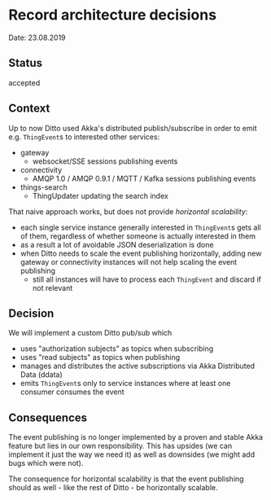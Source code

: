 # Record architecture decisions

Date: 23.08.2019

## Status

accepted

## Context

Up to now Ditto used Akka's distributed publish/subscribe in order to emit e.g. `ThingEvent`s to interested other services:

* gateway
    * websocket/SSE sessions publishing events
* connectivity
    * AMQP 1.0 / AMQP 0.9.1 / MQTT / Kafka sessions publishing events
* things-search
    * ThingUpdater updating the search index

That naive approach works, but does not provide *horizontal scalability*:

* each single service instance generally interested in `ThingEvent`s gets all of them, regardless of whether someone is actually interested in them
* as a result a lot of avoidable JSON deserialization is done
* when Ditto needs to scale the event publishing horizontally, adding new gateway or connectivity instances will not help scaling the event publishing
    * still all instances will have to process each `ThingEvent` and discard if not relevant

## Decision

We will implement a custom Ditto pub/sub which

* uses "authorization subjects" as topics when subscribing
* uses "read subjects" as topics when publishing
* manages and distributes the active subscriptions via Akka Distributed Data (ddata)
* emits `ThingEvent`s only to service instances where at least one consumer consumes the event

## Consequences

The event publishing is no longer implemented by a proven and stable Akka feature but lies in our own
responsibility. This has upsides (we can implement it just the way we need it) as well as downsides 
(we might add bugs which were not).

The consequence for horizontal scalability is that the event publishing should as well - like the rest of Ditto - be 
horizontally scalable.